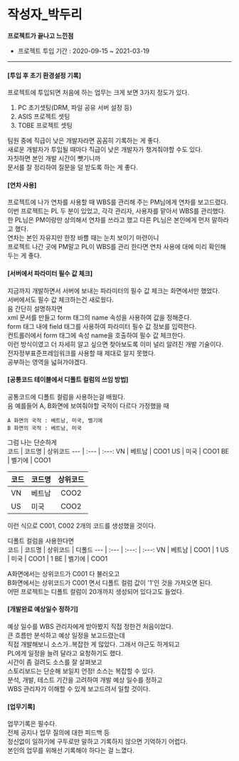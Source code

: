 # 작성자_박두리


**프로젝트가 끝나고 느낀점**  

* 프로젝트 투입 기간 : 2020-09-15 ~ 2021-03-19
----------------------------------------------

  
    
  

#### [투입 후 초기 환경설정 기록]
   프로젝트에 투입되면 처음에 하는 업무는 크게 보면 3가지 정도가 있다.
   1. PC 초기셋팅(DRM, 파일 공유 서버 설정 등)
   2. ASIS 프로젝트 셋팅
   3. TOBE 프로젝트 셋팅  

팀원 중에 직급이 낮은 개발자라면 꼼꼼히 기록하는 게 좋다.  
새로운 개발자가 투입될 때마다 직급이 낮은 개발자가 챙겨줘야할 수도 있다.  
자칫하면 본인 개발 시간이 뺏기니까  
문서를 잘 정리하여 질문을 덜 받도록 하는 게 좋다.



#### [연차 사용]
프로젝트에 나가 연차를 사용할 때 WBS를 관리해 주는 PM님에게 연차를 보고드렸다.  
이번 프로젝트는 PL 두 분이 있었고, 각각 관리자, 사용자를 맡아서 WBS를 관리했다.  
한 PL님은 PM이랑만 상의해서 연차를 쓰라고 했고 다른 PL님은 본인에게 먼저 말하라고 했다.  
연차는 본인 자유지만 한창 바쁠 때는 눈치 보이기 마련이니  
프로젝트 나간 곳에 PM말고 PL이 WBS를 관리 한다면 연차 사용에 대에 미리 확인해두는 게 좋다.  
  


#### [서버에서 파라미터 필수 값 체크]  
지금까지 개발하면서 서버에 보내는 파라미터의 필수 값 체크는 화면에서만 했었다.  
서버에서도 필수 값 체크하는건 새로웠다.  
음 간단히 설명하자면  
xml 문서를 만들고 form 태그의 name 속성을 사용하여 값을 정해준다.  
form 태그 내에 field 태그를 사용하여 파라미터 필수 값 정보를 입력한다.  
컨트롤러에서 form 태그에 속성 name을 호출하여 필수 값 체크한다.  
이런 방식이였고 더 자세히 알고 싶으면 찾아보도록 이미 널리 알려진 개발 기술이다.  
전자정부표준프레임워크를 사용할 때 제대로 알지 못했다.  
공부하는 영역을 넓혀가야겠다.  


#### [공통코드 테이블에서 디폴트 컬럼의 쓰임 방법]  
공통코드에 디폴트 컬럼을 사용하는걸 배웠다.  
음 예를들어 A, B화면에 보여줘야할 국적이 다르다 가정했을 때  
````
A 화면의 국적 : 베트남, 미국, 벨기에  
B 화면의 국적 : 베트남, 미국  
````
그럼 나는 단순하게  
코드 | 코드명 | 상위코드
--- | :--- | :---:
VN |  베트남 | COO1
US |  미국 | COO1
BE |  벨기에 | COO1

   코드 | 코드명 | 상위코드
--- | :--- | :---:
VN |  베트남 | COO2
US |  미국 | COO2


   이런 식으로 C001, C002 2개의 코드를 생성했을 것이다.

   디폴트 컬럼을 사용한다면  
      코드 | 코드명 | 상위코드 | 디폴드
--- | :--- | :---: | :---:
VN |  베트남 | COO1 | 1
US |  미국 | COO1 | 1
BE |  벨기에 | COO1
   
A화면에서는 상위코드가 C001 다 불러오고  
B화면에서는 상위코드가 C001 면서 디폴트 컬럼 값이 '1'인 것을 가져오면 된다.  
어떤 프로젝트는 디폴트 컬럼이 20개까지 생성되어 있다고도 들었다.    


#### [개발완료 예상일수 정하기]  
예상 일수를 WBS 관리자에게 받아봤지 직접 정한건 처음이었다.  
큰 흐름만 분석하고 예상 일정을 보고드렸는데  
직접 개발해보니 소스가..복잡한 게 많았다. 그래서 야근도 하게되고  
PL에게 일정을 늘려 달라고 요청하기도 했다.  
시간이 좀 걸려도 소스를 잘 살펴보고  
스토리보드는 단순해 보일지 언정! 소스는 복잡할 수 있다.  
분석, 개발, 테스트 기간을 고려하여 개발 예상 일수를 정하고  
WBS 관리자가 이해할 수 있게 보고드려서 일할 것이다.  
  
#### [업무기록]  
업무기록은 필수다.  
전체 공지나 업무 질의에 대한 피드백 등  
정신없이 일하기에 구두로만 말하고 기록하지 않으면 기억하기 어렵다.  
본인의 업무를 위해선 기록해야 하다는 걸 느꼈다.  
